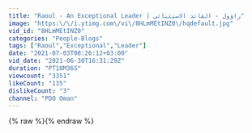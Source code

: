 ```yaml
---
title: "Raoul - An Exceptional Leader | راؤول - القائد الاستثنائي"
image: "https:\/\/i.ytimg.com\/vi\/8HLmMEtINZ0\/hqdefault.jpg"
vid_id: "8HLmMEtINZ0"
categories: "People-Blogs"
tags: ["Raoul","Exceptional","Leader"]
date: "2021-07-03T08:26:12+03:00"
vid_date: "2021-06-30T16:31:29Z"
duration: "PT18M36S"
viewcount: "3351"
likeCount: "135"
dislikeCount: "3"
channel: "PDO Oman"
---
```

{% raw %}{% endraw %}
